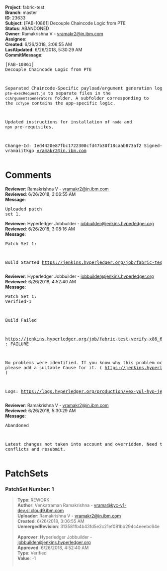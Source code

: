 <strong>Project</strong>: fabric-test<br><strong>Branch</strong>: master<br><strong>ID</strong>: 23633<br><strong>Subject</strong>: [FAB-10861] Decouple Chaincode Logic from PTE<br><strong>Status</strong>: ABANDONED<br><strong>Owner</strong>: Ramakrishna V - vramakr2@in.ibm.com<br><strong>Assignee</strong>:<br><strong>Created</strong>: 6/26/2018, 3:06:55 AM<br><strong>LastUpdated</strong>: 6/26/2018, 5:30:29 AM<br><strong>CommitMessage</strong>:<br><pre>[FAB-10861] Decouple Chaincode Logic from PTE

Separated Chaincode-Specific payload/argument generation logic from
`pte-execRequest.js` to separate files in the `ccArgumentsGenerators`
folder. A subfolder corresponding to the `ccType` contains the
app-specific logic.

Updated instructions for installation of `node` and `npm`
pre-requisites.

Change-Id: Ied4420e87fbc1722300cfd47b30f18caab873af2
Signed-off-by: vramaiitkgp <vramakr2@in.ibm.com>
</pre><h1>Comments</h1><strong>Reviewer</strong>: Ramakrishna V - vramakr2@in.ibm.com<br><strong>Reviewed</strong>: 6/26/2018, 3:06:55 AM<br><strong>Message</strong>: <pre>Uploaded patch set 1.</pre><strong>Reviewer</strong>: Hyperledger Jobbuilder - jobbuilder@jenkins.hyperledger.org<br><strong>Reviewed</strong>: 6/26/2018, 3:08:16 AM<br><strong>Message</strong>: <pre>Patch Set 1:

Build Started https://jenkins.hyperledger.org/job/fabric-test-verify-x86_64/1475/</pre><strong>Reviewer</strong>: Hyperledger Jobbuilder - jobbuilder@jenkins.hyperledger.org<br><strong>Reviewed</strong>: 6/26/2018, 4:52:40 AM<br><strong>Message</strong>: <pre>Patch Set 1: Verified-1

Build Failed 

https://jenkins.hyperledger.org/job/fabric-test-verify-x86_64/1475/ : FAILURE

No problems were identified. If you know why this problem occurred, please add a suitable Cause for it. ( https://jenkins.hyperledger.org/job/fabric-test-verify-x86_64/1475/ )

Logs: https://logs.hyperledger.org/production/vex-yul-hyp-jenkins-3/fabric-test-verify-x86_64/1475</pre><strong>Reviewer</strong>: Ramakrishna V - vramakr2@in.ibm.com<br><strong>Reviewed</strong>: 6/26/2018, 5:30:29 AM<br><strong>Message</strong>: <pre>Abandoned

Latest changes not taken into account and overridden. Need to fix conflicts and resubmit.</pre><h1>PatchSets</h1><h3>PatchSet Number: 1</h3><blockquote><strong>Type</strong>: REWORK<br><strong>Author</strong>: Venkatraman Ramakrishna - vrama@kyc-v1-dev.sl.cloud9.ibm.com<br><strong>Uploader</strong>: Ramakrishna V - vramakr2@in.ibm.com<br><strong>Created</strong>: 6/26/2018, 3:06:55 AM<br><strong>UnmergedRevision</strong>: 313581fb4b43fd5e2c21ef081bb294c4eeebc64e<br><br><strong>Approver</strong>: Hyperledger Jobbuilder - jobbuilder@jenkins.hyperledger.org<br><strong>Approved</strong>: 6/26/2018, 4:52:40 AM<br><strong>Type</strong>: Verified<br><strong>Value</strong>: -1<br><br></blockquote>